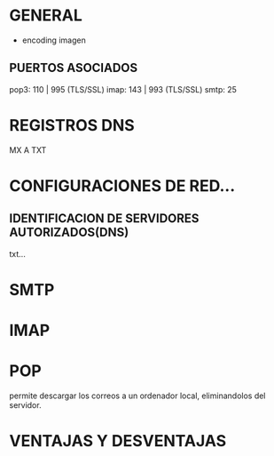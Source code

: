 # GENERAL
- encoding imagen

## PUERTOS ASOCIADOS
pop3: 110 | 995 (TLS/SSL)
imap: 143 | 993 (TLS/SSL)
smtp: 25 
# REGISTROS DNS
MX
A
TXT

# CONFIGURACIONES DE RED...

## IDENTIFICACION DE SERVIDORES AUTORIZADOS(DNS)
txt...

# SMTP


# IMAP



# POP

permite descargar los correos a un ordenador local, eliminandolos del servidor.

# VENTAJAS Y DESVENTAJAS 